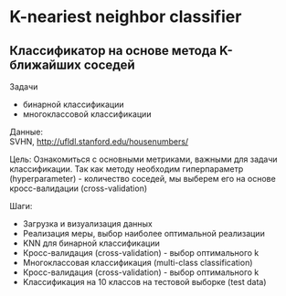 # K-neariest neighbor classifier

## Классификатор на основе метода K-ближайших соседей

Задачи
- бинарной классификации 
- многоклассовой классификации   


Данные:   
SVHN, http://ufldl.stanford.edu/housenumbers/

Цель: Ознакомиться с основными метриками, важными для задачи классификации. Так как методу необходим гиперпараметр (hyperparameter) - количество соседей, мы выберем его на основе кросс-валидации (cross-validation)

Шаги: 
- Загрузка и визуализация данных  
- Реализация меры, выбор наиболее оптимальной реализации
- KNN для бинарной классификации  
- Кросс-валидация (cross-validation) - выбор оптимального k 
- Многоклассовая классификация (multi-class classification)
- Кросс-валидация (cross-validation) - выбор оптимального k 
- Kлассификация на 10 классов на тестовой выборке (test data)




